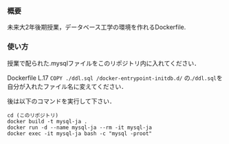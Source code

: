 ### 概要
未来大2年後期授業，データベース工学の環境を作れるDockerfile.

### 使い方
授業で配られた.mysqlファイルをこのリポジトリ内に入れてください．

Dockerfile L.17 `COPY ./ddl.sql /docker-entrypoint-initdb.d/` の.`/ddl.sql`を自分が入れたファイル名に変えてください．

後は以下のコマンドを実行して下さい．
```
cd (このリポジトリ)
docker build -t mysql-ja .
docker run -d --name mysql-ja --rm -it mysql-ja
docker exec -it mysql-ja bash -c "mysql -proot"
```

